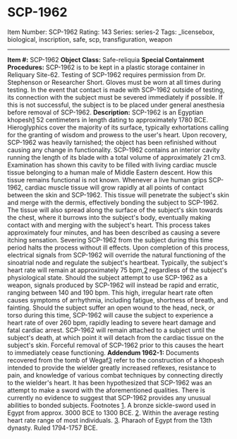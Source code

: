 # SCP-1962
Item Number: SCP-1962
Rating: 143
Series: series-2
Tags: _licensebox, biological, inscription, safe, scp, transfiguration, weapon

---

**Item #:** SCP-1962
**Object Class:** Safe-reliquia
**Special Containment Procedures:** SCP-1962 is to be kept in a plastic storage container in Reliquary Site-62. Testing of SCP-1962 requires permission from Dr. Stephenson or Researcher Short. Gloves must be worn at all times during testing. In the event that contact is made with SCP-1962 outside of testing, its connection with the subject must be severed immediately if possible. If this is not successful, the subject is to be placed under general anesthesia before removal of SCP-1962.
**Description:** SCP-1962 is an Egyptian khopesh[1](javascript:;) 52 centimeters in length dating to approximately 1780 BCE. Hieroglyphics cover the majority of its surface, typically exhortations calling for the granting of wisdom and prowess to the user's heart. Upon recovery, SCP-1962 was heavily tarnished; the object has been refinished without causing any change in functionality.
SCP-1962 contains an interior cavity running the length of its blade with a total volume of approximately 21 cm3. Examination has shown this cavity to be filled with living cardiac muscle tissue belonging to a human male of Middle Eastern descent. How this tissue remains functional is not known.
Whenever a live human grips SCP-1962, cardiac muscle tissue will grow rapidly at all points of contact between the skin and SCP-1962. This tissue will penetrate the subject's skin and merge with the dermis, effectively bonding the subject to SCP-1962. The tissue will also spread along the surface of the subject's skin towards the chest, where it burrows into the subject's body, eventually making contact with and merging with the subject's heart. This process takes approximately four minutes, and has been described as causing a severe itching sensation. Severing SCP-1962 from the subject during this time period halts the process without ill effects.
Upon completion of this process, electrical signals from SCP-1962 will override the natural functioning of the sinoatrial node and regulate the subject's heartbeat. Typically, the subject's heart rate will remain at approximately 75 bpm,[2](javascript:;) regardless of the subject's physiological state.
Should the subject attempt to use SCP-1962 as a weapon, signals produced by SCP-1962 will instead be rapid and erratic, ranging between 140 and 190 bpm. This high, irregular heart rate often causes symptoms of arrhythmia, including fatigue, shortness of breath, and fainting. Should the subject suffer an open wound to the head, neck, or torso during this time, SCP-1962 will cause the subject to experience a heart rate of over 260 bpm, rapidly leading to severe heart damage and fatal cardiac arrest.
SCP-1962 will remain attached to a subject until the subject's death, at which point it will detach from the cardiac tissue on the subject's skin. Forceful removal of SCP-1962 prior to this causes the heart to immediately cease functioning.
**Addendum 1962-1:** Documents recovered from the tomb of Wegaf[3](javascript:;) refer to the construction of a khopesh intended to provide the wielder greatly increased reflexes, resistance to pain, and knowledge of various combat techniques by connecting directly to the wielder's heart. It has been hypothesized that SCP-1962 was an attempt to make a sword with the aforementioned qualities.
There is currently no evidence to suggest that SCP-1962 provides any unusual abilities to bonded subjects.
Footnotes
[1](javascript:;). A bronze sickle-sword used in Egypt from approx. 3000 BCE to 1300 BCE.
[2](javascript:;). Within the average resting heart rate range of most individuals.
[3](javascript:;). Pharaoh of Egypt from the 13th dynasty. Ruled 1794-1757 BCE.